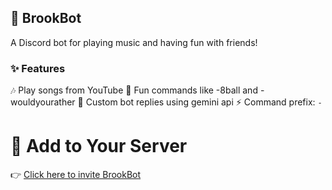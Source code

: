 ## **🎵 BrookBot**

A Discord bot for playing music and having fun with friends!

### ✨ Features

🎶 Play songs from YouTube
🎲 Fun commands like -8ball and -wouldyourather
💬 Custom bot replies using gemini api
⚡ Command prefix: `-`  

# 🚀 Add to Your Server

👉 [Click here to invite BrookBot](https://discord.com/oauth2/authorize?client_id=1120748776282411138&permissions=8&integration_type=0&scope=bot)

